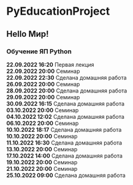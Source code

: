 # PyEducationProject

## Hello Мир!

### Обучение ЯП Python
**22.09.2022 16:20** Первая лекция  
**22.09.2022 20:00** Семинар  
**22.09.2022 22:30** Сделана домашняя работа  
**26.09.2022 20:00** Семинар  
**28.09.2022 20:00** Сделана домашняя работа  
**29.09.2022 20:00** Семинар  
**30.09.2022 16:15** Сделана домашняя работа  
**03.10.2022 20:00** Семинар  
**04.10.2022 12:02** Сделана домашняя работа  
**06.10.2022 20:00** Семинар  
**10.10.2022 18:17** Сделана домашняя работа  
**10.10.2022 20:00** Семинар  
**11.10.2022 16:30** Сделана домашняя работа  
**13.10.2022 20:00** Семинар  
**17.10.2022 14:00** Сделана домашняя работа   
**19.10.2022 20:00** Семинар  
**21.10.2022 20:00** Семинар  
**25.10.2022 09:00** Сделана домашняя работа   
